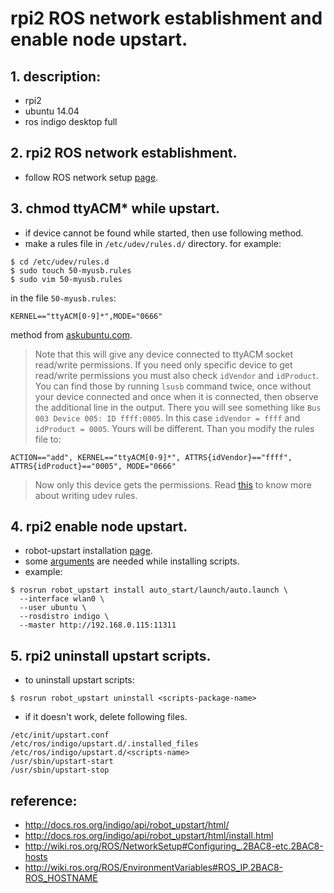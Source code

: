 # rpi2 ROS network establishment and enable node upstart.
## 1. description:
* rpi2 
* ubuntu 14.04
* ros indigo desktop full
## 2. rpi2 ROS network establishment.
* follow ROS network setup [page](http://wiki.ros.org/ROS/NetworkSetup#Configuring_.2BAC8-etc.2BAC8-hosts).

## 3. chmod ttyACM* while upstart.
* if device cannot be found while started, then use following method.
* make a rules file in `/etc/udev/rules.d/` directory.  for example:
```
$ cd /etc/udev/rules.d
$ sudo touch 50-myusb.rules
$ sudo vim 50-myusb.rules
```
in the file `50-myusb.rules`:
```
KERNEL=="ttyACM[0-9]*",MODE="0666"
```
method from [askubuntu.com](https://askubuntu.com/questions/58119/changing-permissions-on-serial-port).
>Note that this will give any device connected to ttyACM socket read/write permissions. If you need only specific device to get read/write permissions you must also check `idVendor` and `idProduct`. You can find those by running `lsusb` command twice, once without your device connected and once when it is connected, then observe the additional line in the output. There you will see something like `Bus 003 Device 005: ID ffff:0005`. In this case `idVendor = ffff` and `idProduct = 0005`. Yours will be different. Than you modify the rules file to:

```
ACTION=="add", KERNEL=="ttyACM[0-9]*", ATTRS{idVendor}=="ffff", ATTRS{idProduct}=="0005", MODE="0666"
```
>Now only this device gets the permissions. Read [this](http://reactivated.net/writing_udev_rules.html) to know more about writing udev rules.

## 4. rpi2 enable node upstart.
* robot-upstart installation [page](http://docs.ros.org/indigo/api/robot_upstart/html/).
* some [arguments](http://docs.ros.org/indigo/api/robot_upstart/html/install.html) are needed while installing scripts.
* example:
```
$ rosrun robot_upstart install auto_start/launch/auto.launch \
  --interface wlan0 \
  --user ubuntu \
  --rosdistro indigo \
  --master http://192.168.0.115:11311
```
## 5. rpi2 uninstall upstart scripts.
* to uninstall upstart scripts:
```
$ rosrun robot_upstart uninstall <scripts-package-name>
```
* if it doesn't work, delete following files.
```
/etc/init/upstart.conf
/etc/ros/indigo/upstart.d/.installed_files
/etc/ros/indigo/upstart.d/<scripts-name>
/usr/sbin/upstart-start
/usr/sbin/upstart-stop
```
## reference:
- http://docs.ros.org/indigo/api/robot_upstart/html/
- http://docs.ros.org/indigo/api/robot_upstart/html/install.html
- http://wiki.ros.org/ROS/NetworkSetup#Configuring_.2BAC8-etc.2BAC8-hosts
- http://wiki.ros.org/ROS/EnvironmentVariables#ROS_IP.2BAC8-ROS_HOSTNAME
